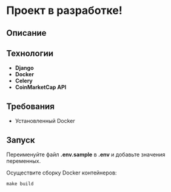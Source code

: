 # **Проект в разработке!** #

## **Описание** ## 

## **Технологии** ##

- **Django**
- **Docker**
- **Celery**
- **CoinMarketCap API**



## **Требования** ##

- Установленный Docker


## **Запуск** ##

Переименуйте файл **.env.sample** в **.env** и добавьте значения переменных.

Осуществите сборку Docker контейнеров:
```
make build
```
